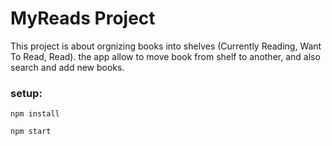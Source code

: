# MyReads Project

This project is about orgnizing books into shelves (Currently Reading, Want To Read, Read).
the app allow to move book from shelf to another, and also search and add new books.

### setup:
```
npm install
```
```
npm start
```
